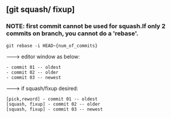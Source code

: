 ## [git squash/ fixup] 
### NOTE: first commit cannot be used for squash.If only 2 commits on branch, you cannot do a 'rebase'. 
```
git rebase -i HEAD~{num_of_commits}
```
---> editor window as below:
```
- commit 01 -- oldest 
- commit 02 -- older
- commit 03 -- newest
```

---> if squash/fixup desired: 
```
[pick,reword] - commit 01 -- oldest 
[squash, fixup] - commit 02 -- older
[squash, fixup] - commit 03 -- newest
```

 

